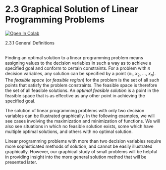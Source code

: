 # 2.3 Graphical Solution of Linear Programming Problems

[![Open In Colab](https://colab.research.google.com/assets/colab-badge.svg)](https://colab.research.google.com/drive/1BFDdfYJiD3Bq9oxTzonnlAmGsTrEIgJP?usp=sharing)

2.3.1 General Definitions
<br />
<br />

Finding an optimal solution to a linear programming problem means assigning values to the decision variables in such a way as to achieve a specified goal and conform to certain constraints. For a problem with *n* decision variables, any solution can be specified by a point ($x_1$, $x_2$, ..., $x_n$). The *feasible space* (or *feasible region*) for the problem is the set of all such points that satisfy the problem constraints. The feasible space is therefore the set of all feasible solutions. An *optimal feasible solution* is a point in the feasible space that is as effective as any other point in achieving the specified goal.

The solution of linear programming problems with only two decision variables can be illustrated graphically. In the following examples, we will see cases involving the maximization and minimization of functions. We will also see situations in which no feasible solution exists, some which have multiple optimal solutions, and others with no optimal solution.

Linear programming problems with more than two decision variables require more sophisticated methods of solution, and cannot be easily illustrated graphically. However, our graphical study of small problems will be helpful in providing insight into the more general solution method that will be presented later.

<br />
<br />
